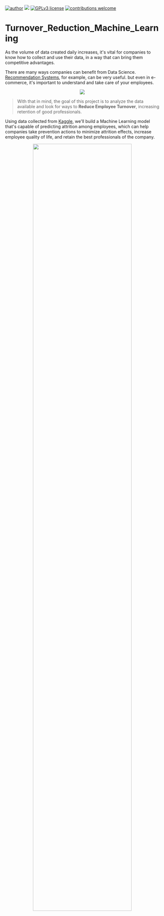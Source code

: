 [![author](https://img.shields.io/badge/author-rafaelnduarte-red.svg)](https://www.linkedin.com/in/rafael-n-duarte) [![](https://img.shields.io/badge/python-3.5+-blue.svg)](https://www.python.org/downloads/release/python-365/) [![GPLv3 license](https://img.shields.io/badge/License-GPLv3-blue.svg)](http://perso.crans.org/besson/LICENSE.html) [![contributions welcome](https://img.shields.io/badge/contributions-welcome-brightgreen.svg?style=flat)](https://github.com/rafaelnduarte/Turnover_Reduction_Machine_Learning/issues)

# Turnover_Reduction_Machine_Learning

As the volume of data created daily increases, it's vital for companies to know how to collect and use their data, in a way that can bring them competitive advantages.

There are many ways companies can benefit from Data Science. [Recommendation Systems]('https://towardsdatascience.com/recommender-systems-in-practice-cef9033bb23a'), for example, can be very useful. but even in e-commerce, it's important to understand and take care of your employees.

<p align="center" >
  <img src="Reducao_Turnover_RH_Machine_Learning/data/job-applicants-interviewers-collection_1284-26227.jpg" >
</p>

> With that in mind, the goal of this project is to analyze the data available and look for ways to **Reduce Employee Turnover**, increasing retention of good professionals.

Using data collected from [Kaggle]('https://kaggle.com/'), we'll build a Machine Learning model that's capable of predicting attrition among employees, which can help companies take prevention actions to minimize attrition effects, increase employee quality of life, and retain the best professionals of the company.


<center><img width = '80%'src= "https://github.com/rafaelnduarte/Analysis_of_Violence_in_Rio_de_Janeiro/raw/master/img/rafaelnd_ds.png"></center>

